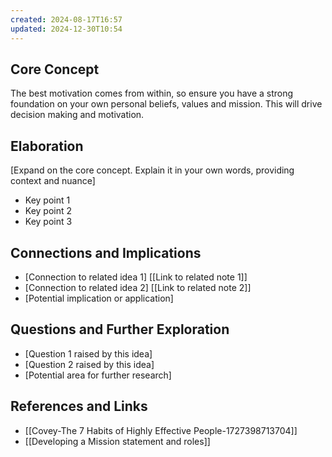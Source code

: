 ```yaml
---
created: 2024-08-17T16:57
updated: 2024-12-30T10:54
---
```


## Core Concept
The best motivation comes from within, so ensure you have a strong foundation on your own personal beliefs, values and mission. This will drive decision making and motivation.

## Elaboration
[Expand on the core concept. Explain it in your own words, providing context and nuance]

- Key point 1
- Key point 2
- Key point 3

## Connections and Implications
- [Connection to related idea 1] [[Link to related note 1]]
- [Connection to related idea 2] [[Link to related note 2]]
- [Potential implication or application]

## Questions and Further Exploration
- [Question 1 raised by this idea]
- [Question 2 raised by this idea]
- [Potential area for further research]

## References and Links
- [[Covey-The 7 Habits of Highly Effective People-1727398713704]]
- [[Developing a Mission statement and roles]]